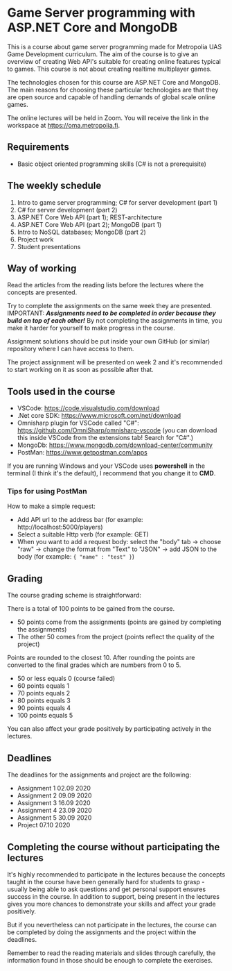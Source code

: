# Game Server programming with ASP.NET Core and MongoDB

This is a course about game server programming made for Metropolia UAS Game Development curriculum. The aim of the course is to give an overview of creating Web API's suitable for creating online features typical to games. This course is not about creating realtime multiplayer games.

The technologies chosen for this course are ASP.NET Core and MongoDB. The main reasons for choosing these particular technologies are that they are open source and capable of handling demands of global scale online games.

The online lectures will be held in Zoom. You will receive the link in the workspace at https://oma.metropolia.fi.

## Requirements

- Basic object oriented programming skills (C# is not a prerequisite)

## The weekly schedule

1. Intro to game server programming; C# for server development (part 1)
2. C# for server development (part 2)
3. ASP.NET Core Web API (part 1); REST-architecture
4. ASP.NET Core Web API (part 2); MongoDB (part 1)
5. Intro to NoSQL databases; MongoDB (part 2)
6. Project work
7. Student presentations

## Way of working

Read the articles from the reading lists before the lectures where the concepts are presented.

Try to complete the assignments on the same week they are presented. IMPORTANT: **_Assignments need to be completed in order because they build on top of each other!_** By not completing the assignments in time, you make it harder for yourself to make progress in the course.

Assignment solutions should be put inside your own GitHub (or similar) repository where I can have access to them.

The project assignment will be presented on week 2 and it's recommended to start working on it as soon as possible after that.

## Tools used in the course

- VSCode: https://code.visualstudio.com/download
- .Net core SDK: https://www.microsoft.com/net/download
- Omnisharp plugin for VSCode called "C#": https://github.com/OmniSharp/omnisharp-vscode (you can download this inside VSCode from the extensions tab! Search for "C#".)
- MongoDb: https://www.mongodb.com/download-center/community
- PostMan: https://www.getpostman.com/apps

If you are running Windows and your VSCode uses **powershell** in the terminal (I think it's the default), I recommend that you change it to **CMD**.

### Tips for using PostMan

How to make a simple request:

- Add API url to the address bar (for example: http://localhost:5000/players)
- Select a suitable Http verb (for example: GET)
- When you want to add a request body: select the "body" tab -> choose "raw" -> change the format from "Text" to "JSON" -> add JSON to the body (for example: `{ "name" : "test" }`)

## Grading

The course grading scheme is straightforward:

There is a total of 100 points to be gained from the course.

- 50 points come from the assignments (points are gained by completing the assignments)
- The other 50 comes from the project (points reflect the quality of the project)

Points are rounded to the closest 10. After rounding the points are converted to the final grades which are numbers from 0 to 5.

- 50 or less equals 0 (course failed)
- 60 points equals 1
- 70 points equals 2
- 80 points equals 3
- 90 points equals 4
- 100 points equals 5

You can also affect your grade positively by participating actively in the lectures.

## Deadlines

The deadlines for the assignments and project are the following:

- Assignment 1 02.09 2020
- Assignment 2 09.09 2020
- Assignment 3 16.09 2020
- Assignment 4 23.09 2020
- Assignment 5 30.09 2020
- Project 07.10 2020

## Completing the course without participating the lectures

It's highly recommended to participate in the lectures because the concepts taught in the course have been generally hard for students to grasp - usually being able to ask questions and get personal support ensures success in the course. In addition to support, being present in the lectures gives you more chances to demonstrate your skills and affect your grade positively.

But if you nevertheless can not participate in the lectures, the course can be completed by doing the assignments and the project within the deadlines.

Remember to read the reading materials and slides through carefully, the information found in those should be enough to complete the exercises.
